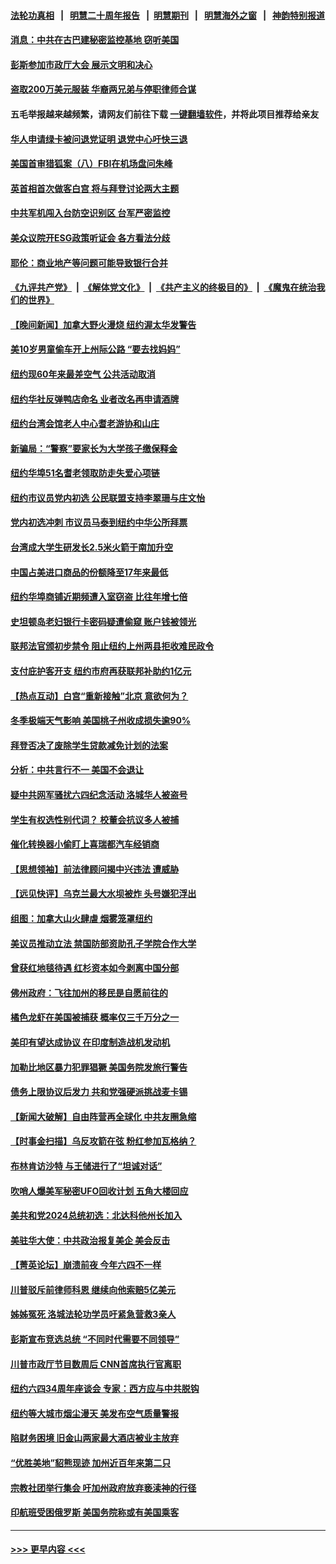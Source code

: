#### [法轮功真相](https://github.com/gfw-breaker/truth/blob/master/README.md?t=0) &nbsp;&nbsp;|&nbsp;&nbsp; [明慧二十周年报告](https://github.com/gfw-breaker/mh-reports/blob/master/README.md?t=0) &nbsp;&nbsp;|&nbsp;&nbsp;[明慧期刊](https://github.com/gfw-breaker/mh-qikan) &nbsp;&nbsp;|&nbsp;&nbsp; [明慧海外之窗](https://github.com/gfw-breaker/mh-news/blob/master/README.md?t=0) &nbsp;&nbsp;|&nbsp;&nbsp; [神韵特别报道](https://github.com/gfw-breaker/mh-news/blob/master/shenyun.md?t=0)
#### [消息：中共在古巴建秘密监控基地 窃听美国](../pages/nsc412/n14012551.md?t=06090044) 
#### [彭斯参加市政厅大会 展示文明和决心](../pages/nsc412/n14012428.md?t=06090044) 
#### [盗取200万美元服装 华裔两兄弟与停职律师合谋](../pages/nsc412/n14012191.md?t=06090044) 
#### 五毛举报越来越频繁，请网友们前往下载 [一键翻墙软件](https://github.com/gfw-breaker/ssr-accounts)，并将此项目推荐给亲友
#### [华人申请绿卡被问退党证明 退党中心吁快三退](../pages/nsc412/n14012199.md?t=06090044) 
#### [美国首审猎狐案（八）FBI在机场盘问朱峰](../pages/nsc412/n14012186.md?t=06090044) 
#### [英首相首次做客白宫 将与拜登讨论两大主题](../pages/nsc412/n14012380.md?t=06090044) 
#### [中共军机闯入台防空识别区 台军严密监控](../pages/nsc412/n14012349.md?t=06090044) 
#### [美众议院开ESG政策听证会 各方看法分歧](../pages/nsc412/n14011912.md?t=06090044) 
#### [耶伦：商业地产等问题可能导致银行合并](../pages/nsc412/n14012308.md?t=06090044) 
#### [《九评共产党》](https://github.com/begood0513/9ping.md/blob/master/README.md) &nbsp;|&nbsp; [《解体党文化》](../../../../jtdwh.md/blob/master/README.md)  &nbsp;|&nbsp; [《共产主义的终极目的》](../../../../gczydzjmd.md/blob/master/README.md) &nbsp;|&nbsp; [《魔鬼在统治我们的世界》](../../../../mgztzwmdsj.md/blob/master/README.md) 
#### [【晚间新闻】加拿大野火漫烧 纽约渥太华发警告](../pages/nsc412/n14012288.md?t=06090044) 
#### [美10岁男童偷车开上州际公路 “要去找妈妈”](../pages/nsc412/n14012147.md?t=06090044) 
#### [纽约现60年来最差空气 公共活动取消](../pages/nsc412/n14011963.md?t=06090044) 
#### [纽约华社反弹鸭店命名 业者改名再申请酒牌](../pages/nsc412/n14012192.md?t=06090044) 
#### [纽约台湾会馆老人中心耆老游协和山庄](../pages/nsc412/n14012210.md?t=06090044) 
#### [新骗局：“警察”要家长为大学孩子缴保释金](../pages/nsc412/n14012223.md?t=06090044) 
#### [纽约华埠51名耆老领取防走失爱心项链](../pages/nsc412/n14012188.md?t=06090044) 
#### [纽约市议员党内初选 公民联盟支持李翠珊与庄文怡](../pages/nsc412/n14012194.md?t=06090044) 
#### [党内初选冲刺 市议员马泰到纽约中华公所拜票](../pages/nsc412/n14012195.md?t=06090044) 
#### [台湾成大学生研发长2.5米火箭于南加升空](../pages/nsc412/n14012185.md?t=06090044) 
#### [中国占美进口商品的份额降至17年来最低](../pages/nsc412/n14012106.md?t=06090044) 
#### [纽约华埠商铺近期频遭入室窃盗 比往年增七倍](../pages/nsc412/n14012153.md?t=06090044) 
#### [史坦顿岛老妇银行卡密码疑遭偷窥 账户钱被领光](../pages/nsc412/n14012151.md?t=06090044) 
#### [联邦法官颁初步禁令 阻止纽约上州两县拒收难民政令](../pages/nsc412/n14012128.md?t=06090044) 
#### [支付庇护客开支 纽约市府再获联邦补助约1亿元](../pages/nsc412/n14012123.md?t=06090044) 
#### [【热点互动】白宫“重新接触”北京 意欲何为？](../pages/nsc412/n14011960.md?t=06090044) 
#### [冬季极端天气影响 美国桃子州收成损失逾90%](../pages/nsc412/n14012012.md?t=06090044) 
#### [拜登否决了废除学生贷款减免计划的法案](../pages/nsc412/n14011982.md?t=06090044) 
#### [分析：中共言行不一 美国不会退让](../pages/nsc412/n14011970.md?t=06090044) 
#### [疑中共网军骚扰六四纪念活动 洛城华人被盗号](../pages/nsc412/n14012073.md?t=06090044) 
#### [学生有权选性别代词？ 校董会抗议多人被捕](../pages/nsc412/n14012059.md?t=06090044) 
#### [催化转换器小偷盯上喜瑞都汽车经销商](../pages/nsc412/n14012045.md?t=06090044) 
#### [【思想领袖】前法律顾问揭中兴违法 遭威胁](../pages/nsc412/n14001882.md?t=06090044) 
#### [【远见快评】乌克兰最大水坝被炸 头号嫌犯浮出](../pages/nsc412/n14011953.md?t=06090044) 
#### [组图：加拿大山火肆虐 烟雾笼罩纽约](../pages/nsc412/n14011885.md?t=06090044) 
#### [美议员推动立法 禁国防部资助孔子学院合作大学](../pages/nsc412/n14011921.md?t=06090044) 
#### [曾获红地毯待遇 红杉资本如今剥离中国分部](../pages/nsc412/n14011934.md?t=06090044) 
#### [佛州政府：飞往加州的移民是自愿前往的](../pages/nsc412/n14011897.md?t=06090044) 
#### [橘色龙虾在美国被捕获 概率仅三千万分之一](../pages/nsc412/n14011820.md?t=06090044) 
#### [美印有望达成协议 在印度制造战机发动机](../pages/nsc412/n14011844.md?t=06090044) 
#### [加勒比地区暴力犯罪猖獗 美国务院发旅行警告](../pages/nsc412/n14011915.md?t=06090044) 
#### [债务上限协议后发力 共和党强硬派挑战麦卡锡](../pages/nsc412/n14011835.md?t=06090044) 
#### [【新闻大破解】自由阵营再全球化 中共友圈急缩](../pages/nsc412/n14011813.md?t=06090044) 
#### [【时事金扫描】乌反攻箭在弦 粉红参加瓦格纳？](../pages/nsc412/n14011788.md?t=06090044) 
#### [布林肯访沙特 与王储进行了“坦诚对话”](../pages/nsc412/n14011905.md?t=06090044) 
#### [吹哨人爆美军秘密UFO回收计划 五角大楼回应](../pages/nsc412/n14011874.md?t=06090044) 
#### [美共和党2024总统初选：北达科他州长加入](../pages/nsc412/n14011810.md?t=06090044) 
#### [美驻华大使：中共政治报复美企 美会反击](../pages/nsc412/n14011843.md?t=06090044) 
#### [【菁英论坛】崩溃前夜 今年六四不一样](../pages/nsc412/n14011950.md?t=06090044) 
#### [川普驳斥前律师科恩 继续向他索赔5亿美元](../pages/nsc412/n14011782.md?t=06090044) 
#### [姊姊冤死 洛城法轮功学员吁紧急营救3亲人](../pages/nsc412/n14011859.md?t=06090044) 
#### [彭斯宣布竞选总统 “不同时代需要不同领导”](../pages/nsc412/n14011791.md?t=06090044) 
#### [川普市政厅节目数周后 CNN首席执行官离职](../pages/nsc412/n14011790.md?t=06090044) 
#### [纽约六四34周年座谈会 专家：西方应与中共脱钩](../pages/nsc412/n14011457.md?t=06090044) 
#### [纽约等大城市烟尘漫天 美发布空气质量警报](../pages/nsc412/n14011807.md?t=06090044) 
#### [陷财务困境 旧金山两家最大酒店被业主放弃](../pages/nsc412/n14011511.md?t=06090044) 
#### [“优胜美地”貂熊现迹 加州近百年来第二只](../pages/nsc412/n14011290.md?t=06090044) 
#### [宗教社团举行集会 吁加州政府放弃亵渎神的行径](../pages/nsc412/n14011429.md?t=06090044) 
#### [印航班受困俄罗斯 美国务院称或有美国乘客](../pages/nsc412/n14011755.md?t=06090044) 

----
#### [ >>> 更早内容 <<< ](../indexes/nsc412-earlier.md)
